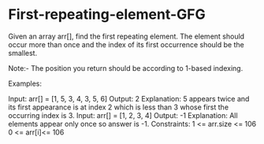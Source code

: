 # First-repeating-element-GFG
Given an array arr[], find the first repeating element. The element should occur more than once and the index of its first occurrence should be the smallest.

Note:- The position you return should be according to 1-based indexing. 

Examples:

Input: arr[] = [1, 5, 3, 4, 3, 5, 6]
Output: 2
Explanation: 5 appears twice and its first appearance is at index 2 which is less than 3 whose first the occurring index is 3.
Input: arr[] = [1, 2, 3, 4]
Output: -1
Explanation: All elements appear only once so answer is -1.
Constraints:
1 <= arr.size <= 106
0 <= arr[i]<= 106
